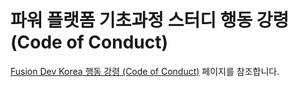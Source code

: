 # 파워 플랫폼 기초과정 스터디 행동 강령 (Code of Conduct) #

[Fusion Dev Korea 행동 강령 (Code of Conduct)](https://fusiondev.kr/coc) 페이지를 참조합니다.
